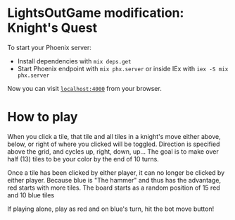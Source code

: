 # LightsOutGame modification: Knight's Quest

To start your Phoenix server:

  * Install dependencies with `mix deps.get`
  * Start Phoenix endpoint with `mix phx.server` or inside IEx with `iex -S mix phx.server`

Now you can visit [`localhost:4000`](http://localhost:4000) from your browser.

# How to play
When you click a tile, that tile and all tiles in a knight's move either above, below, or right of where you clicked will be toggled. Direction is specified above the grid, and cycles up, right, down, up...
The goal is to make over half (13) tiles to be your color by the end of 10 turns.

Once a tile has been clicked by either player, it can no longer be clicked by either player.
Because blue is "The hammer" and thus has the advantage, red starts with more tiles.
The board starts as a random position of 15 red and 10 blue tiles

If playing alone, play as red and on blue's turn, hit the bot move button!
